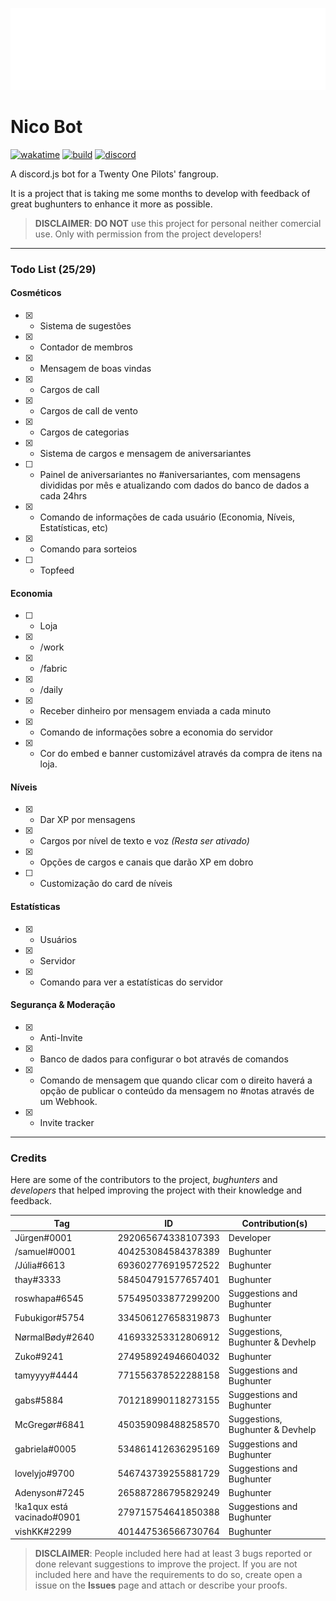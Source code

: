 ![Nico](https://raw.githubusercontent.com/jurgenjacobsen/nico/main/assets/Nico1.png)
# Nico Bot
[![wakatime](https://wakatime.com/badge/github/jurgenjacobsen/nico.svg)](https://wakatime.com/badge/github/jurgenjacobsen/nico)
[![build](https://img.shields.io/github/languages/top/jurgenjacobsen/nico?style=flat-square)](https://github.com/jurgenjacobsen/nico)
[![discord](https://img.shields.io/discord/465938334791893002?color=5865F2&logo=discord&logoColor=white&style=flat-square)](https://discord.gg/f4jkqrdbyh)

A discord.js bot for a Twenty One Pilots' fangroup.

It is a project that is taking me some months to develop with feedback of great bughunters to enhance it more as possible.

> **DISCLAIMER**: **DO NOT** use this project for personal neither comercial use. Only with permission from the project developers!

___
### Todo List (25/29)
#### Cosméticos

- [X] - Sistema de sugestões
- [X] - Contador de membros
- [X] - Mensagem de boas vindas
- [X] - Cargos de call
- [X] - Cargos de call de vento
- [X] - Cargos de categorias
- [X] - Sistema de cargos e mensagem de aniversariantes
- [ ] - Painel de aniversariantes no #aniversariantes, com mensagens divididas por mês e atualizando com dados do banco de dados a cada 24hrs
- [X] - Comando de informações de cada usuário (Economia, Níveis, Estatísticas, etc)
- [X] - Comando para sorteios
- [ ] - Topfeed

#### Economia

- [ ] - Loja
- [X] - /work
- [X] - /fabric
- [X] - /daily
- [X] - Receber dinheiro por mensagem enviada a cada minuto
- [X] - Comando de informações sobre a economia do servidor
- [X] - Cor do embed e banner customizável através da compra de itens na loja.

#### Níveis

- [X] - Dar XP por mensagens 
- [X] - Cargos por nível de texto e voz *(Resta ser ativado)*
- [X] - Opções de cargos e canais que darão XP em dobro
- [ ] - Customização do card de níveis

#### Estatísticas

- [X] - Usuários
- [X] - Servidor
- [X] - Comando para ver a estatísticas do servidor

#### Segurança & Moderação
- [X] - Anti-Invite
- [X] - Banco de dados para configurar o bot através de comandos
- [X] - Comando de mensagem que quando clicar com o direito haverá a opção de publicar o conteúdo da mensagem no #notas através de um Webhook.
- [X] - Invite tracker
___

### Credits

Here are some of the contributors to the project, *bughunters* and *developers* that helped improving the project with their knowledge and feedback.


| Tag                        	| ID                 	| Contribution(s)         	           	  |
|----------------------------	|--------------------	|---------------------------------------	|
| Jürgen#0001                	| 292065674338107393 	| Developer             	                |
| /samuel#0001               	| 404253084584378389 	| Bughunter             	                |
| /Júlia#6613                	| 693602776919572522 	| Bughunter             	                |
| thay#3333                  	| 584504791577657401 	| Bughunter             	                |
| roswhapa#6545              	| 575495033877299200 	| Suggestions and Bughunter             	|
| Fubukigor#5754             	| 334506127658319873 	| Bughunter             	                |
| NørmalBødy#2640            	| 416933253312806912 	| Suggestions, Bughunter & Devhelp     	  |
| Zuko#9241                  	| 274958924946604032 	| Bughunter             	                |
| tamyyyy#4444               	| 771556378522288158 	| Suggestions and Bughunter             	|
| gabs#5884                  	| 701218990118273155 	| Suggestions and Bughunter               |
| McGregør#6841              	| 450359098488258570 	| Suggestions, Bughunter & Devhelp        |
| gabriela#0005              	| 534861412636295169 	| Suggestions and Bughunter             	|
| lovelyjo#9700              	| 546743739255881729 	| Suggestions and Bughunter             	|
| Adenyson#7245              	| 265887286795829249 	| Bughunter                     	        |
| !ka1qux está vacinado#0901 	| 279715754641850388 	| Suggestions and Bughunter       	      |
| vishKK#2299                	| 401447536566730764 	| Bughunter             	          	    |

> **DISCLAIMER**: People included here had at least 3 bugs reported or done relevant suggestions to improve the project. If you are not included here and have the requirements to do so, create open a issue on the **Issues** page and attach or describe your proofs.
